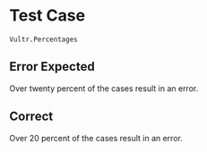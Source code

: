 # Test Case

    Vultr.Percentages

## Error Expected

Over twenty percent of the cases result in an error.

## Correct

Over 20 percent of the cases result in an error.
